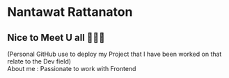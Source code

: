 # Nantawat Rattanaton 
## Nice to Meet U all 👋👋👋


(Personal GitHub use to deploy my Project that I have been worked on that relate to the Dev field)
<br>About me : Passionate to work with Frontend
<!--
**Nick-solich/Nick-solich** is a ✨ _special_ ✨ repository because its `README.md` (this file) appears on your GitHub profile.

Here are some ideas to get you started:

- 🔭 I’m currently working on ...
- 🌱 I’m currently learning ...
- 👯 I’m looking to collaborate on ...
- 🤔 I’m looking for help with ...
- 💬 Ask me about ...
- 📫 How to reach me: ...
- 😄 Pronouns: ...
- ⚡ Fun fact: ...
-->

